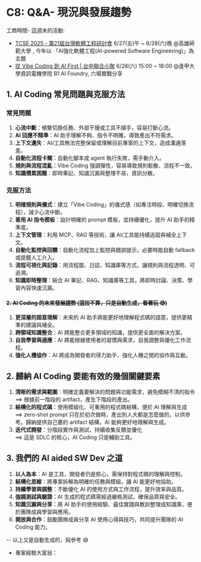 # C8: Q&A- 現況與發展趨勢

工商時間- 這週末的活動:
* [TCSE 2025 - 第21屆台灣軟體工程研討會](https://tcse2025.seat.org.tw/)  6/27(五)午 ~ 6/28(六)晚 @高雄師範大學
, 今年以 「AI強化軟體工程(AI-powered Software Engineering)」為主題
* [從 Vibe Coding 到 AI First | 台中聯合小聚](https://www.accupass.com/event/2506170438511537578505)  6/28(六) 15:00 ~ 18:00 @逢甲大學資訊電機學院 B1 AI Foundry, 六場實戰分享

## 1. AI Coding 常見問題與克服方法

### 常見問題

1. **心流中斷**：頻繁切換任務、外部干擾或工具不順手，容易打斷心流。
2. **AI 回應不精準**：AI 助手理解不夠、指令不明確，導致產出不符需求。
3. **上下文遺失**：AI/工具無法完整保留或理解目前專案的上下文，造成溝通落差。
4. **自動化流程卡關**：自動化腳本或 agent 執行失敗，需手動介入。
5. **規則與流程混亂**：Vibe Coding 強調彈性，容易導致規則鬆散、流程不一致。
6. **知識積累困難**：即時筆記、知識沉澱與整理不易，資訊分散。

### 克服方法

1. **明確規則與儀式**：建立「Vibe Coding」的儀式感（如專注時段、明確切換流程），減少心流中斷。
2. **善用 AI 指令模板**：設計明確的 prompt 模板，並持續優化，提升 AI 助手的精準度。
3. **上下文管理**：利用 MCP、RAG 等技術，讓 AI/工具能持續追蹤與補全上下文。
4. **自動化監控與回饋**：自動化流程加上監控與錯誤提示，必要時能自動 fallback 或提醒人工介入。
5. **流程可視化與記錄**：用流程圖、日誌、知識庫等方式，讓規則與流程透明、可追溯。
6. **知識即時整理**：結合 AI 筆記、RAG、知識庫等工具，將即時討論、決策、學習內容快速沉澱。

#### ~~2. AI Coding 的未來發展趨勢 (這段不算，只是自動生成，看著玩 😅)~~

1. **更深層的語意理解**：未來的 AI 助手將能更好地理解程式碼的語意，提供更精準的建議與補全。
2. **跨領域知識整合**：AI 將能整合更多領域的知識，提供更全面的解決方案。
3. **自我學習與適應**：AI 將能根據使用者的習慣與需求，自我調整與優化工作流程。
4. **強化人機協作**：AI 將成為開發者的得力助手，強化人機之間的協作與互動。

## 2. 歸納 AI Coding 要能有效的幾個關鍵要素

1. **清晰的需求與範圍**：明確定義要解決的問題與功能需求，避免模糊不清的指令 <br/>
==> 根據前一階段的 artifact，產生下階段的產出。
2. **結構化的程式碼**：使用模組化、可重用的程式碼結構，便於 AI 理解與生成 <br/>
==> zero-shot prompt 只在於初次做時，產出別人大都是怎麼做的，以供參考。歸納提供自己要的 artifact 結構，AI 能夠更好地理解與生成。
3. **迭代式開發**：分階段實作與測試，持續收集反饋並優化 <br/>
==> 這是 SDLC 的核心，AI Coding 只是輔助工具。

## 3. 我們的 AI aided SW Dev 之道

1. **以人為本**：AI 是工具，開發者仍是核心，需保持對程式碼的理解與控制。
2. **結構化思維**：將專案拆解為明確的任務與模組，讓 AI 能更好地協助。
3. **持續學習與調整**：不斷優化 AI 的使用方式與工作流程，提升效率與品質。
4. **強調測試與驗證**：AI 生成的程式碼需經過嚴格測試，確保品質與安全。
5. **知識沉澱與分享**：將 AI 助手的使用經驗、最佳實踐與教訓整理成知識庫，便於團隊成員學習與應用。
6. **開放與合作**：鼓勵團隊成員分享 AI 使用心得與技巧，共同提升團隊的 AI Coding 能力。

-- 以上又是自動生成的，純參考 😅

* 專案經驗大富翁： 
